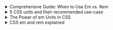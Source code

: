 <details>
           <summary>
              Comprehensive Guide: When to Use Em vs. Rem
           </summary>
           <a href="https://webdesign.tutsplus.com/tutorials/comprehensive-guide-when-to-use-em-vs-rem--cms-23984">
           https://webdesign.tutsplus.com/tutorials/comprehensive-guide-when-to-use-em-vs-rem--cms-23984
           </a>
</details>
<details>
           <summary>
              5 CSS units and their recommended use-case
           </summary>
           <a href="https://developer.mozilla.org/en-US/docs/Web/CSS/CSS_Flexible_Box_Layout/Basic_Concepts_of_Flexbox">
          https://developer.mozilla.org/en-US/docs/Web/CSS/CSS_Flexible_Box_Layout/Basic_Concepts_of_Flexbox
           </a>
</details>
<details>
           <summary>
              The Power of em Units in CSS
           </summary>
           <a href="https://www.sitepoint.com/power-em-units-css/">
          https://www.sitepoint.com/power-em-units-css/
           </a>
</details>
<details>
           <summary>
              CSS em and rem explained
           </summary>
           <a href="https://www.youtube.com/watch?v=_-aDOAMmDHI&t=676s&ab_channel=KevinPowell">
          https://www.youtube.com/watch?v=_-aDOAMmDHI&t=676s&ab_channel=KevinPowell
           </a>
</details>
